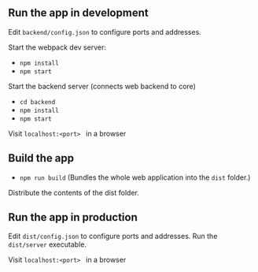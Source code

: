 ## Run the app in development
Edit `backend/config.json` to configure ports and addresses.

Start the webpack dev server:

- ```npm install```
- ```npm start```

Start the backend server (connects web backend to core)

- ```cd backend```
- ```npm install```
- ```npm start```

Visit  ```localhost:<port> ``` in a browser

## Build the app
- ```npm run build``` (Bundles the whole web application into the `dist` folder.)

Distribute the contents of the dist folder.

## Run the app in production
Edit `dist/config.json` to configure ports and addresses.
Run the ```dist/server``` executable.

Visit ```localhost:<port> ``` in a browser
